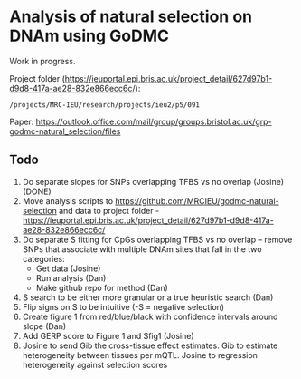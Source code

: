 # Analysis of natural selection on DNAm using GoDMC

Work in progress.

Project folder (https://ieuportal.epi.bris.ac.uk/project_detail/627d97b1-d9d8-417a-ae28-832e866ecc6c/):

```
/projects/MRC-IEU/research/projects/ieu2/p5/091 
```

Paper: https://outlook.office.com/mail/group/groups.bristol.ac.uk/grp-godmc-natural_selection/files


## Todo


1. Do separate slopes for SNPs overlapping TFBS vs no overlap (Josine) (DONE)
2. Move analysis scripts to https://github.com/MRCIEU/godmc-natural-selection and data to project folder - https://ieuportal.epi.bris.ac.uk/project_detail/627d97b1-d9d8-417a-ae28-832e866ecc6c/
3. Do separate S fitting for CpGs overlapping TFBS vs no overlap – remove SNPs that associate with multiple DNAm sites that fall in the two categories: 
    - Get data (Josine) 
    - Run analysis (Dan)  
    - Make github repo for method (Dan) 
4. S search to be either more granular or a true heuristic search (Dan) 
5. Flip signs on S to be intuitive (-S = negative selection) 
6. Create figure 1 from red/blue/black with confidence intervals around slope (Dan) 
7. Add GERP score to Figure 1 and Sfig1 (Josine) 
8. Josine to send Gib the cross-tissue effect estimates. Gib to estimate heterogeneity between tissues per mQTL. Josine to regression heterogeneity against selection scores
